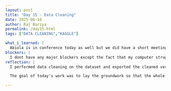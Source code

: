 ```yaml
---
layout: post
title: "Day 15 - Data Cleaning"
date: 2025-06-16
author: Raj Bariya
permalink: /day15.html
tags: ["DATA CLEANING","KAGGLE"]

what_i_learned: |
  Abiola is in conference today as well but we did have a short meeting early in the morning. She advised us to do some task like practice Time Series and more. After completing it and getting my certificates, I decided to work on flight data that we collected. I did data cleaning on them and exported them to CSV file. I sampled a small portion of the cleaned dataset to perfom XGBoost and LSTM on them to make a ML model. I did it as a practice so that we all can start working on making a model from tomorrow.
blockers: |
  I dont have any major blockers except the fact that my computer struggles sometimes when working with huge dataset.
reflection: |
  I performed data cleaning on the dataset and exported the cleaned version into a CSV file. To prepare for model development, I took a small sample of the cleaned data and practiced building machine learning models using both XGBoost and LSTM. This exercise helped me better understand the modeling process and gave me practical experience in handling real data.

  The goal of today's work was to lay the groundwork so that the whole team can begin building and refining the model collaboratively starting tomorrow. Overall, it was a productive day of both learning and application.

---
```

